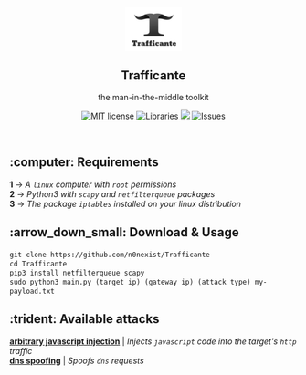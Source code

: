 <p align="center">
 <img width="100px" src="https://github.com/n0nexist/Trafficante/blob/main/logo.png?raw=true" align="center" alt="GitHub Readme Stats" />
 <h2 align="center">Trafficante</h2>
 <p align="center">the man-in-the-middle toolkit</p>
</p>

<p align="center">
    <a href="https://github.com/n0nexist/Trafficante/blob/main/LICENSE.md">
      <img alt="MIT license" src="https://img.shields.io/badge/license-MIT-red?style=flat&logo=github" />
    </a>
    <a href="https://www.google.com/search?q=scapy+netfilterqueue">
      <img alt="Libraries" src="https://img.shields.io/badge/scapy-netfilterqueue-informational?style=flat&logo=python" />
    </a>
    <a href="https://github.com/n0nexist">
      <img src="https://img.shields.io/badge/python-pentesting-inactive?style=flat" />
    </a>
    <a href="https://github.com/n0nexist/Trafficante/issues">
      <img alt="Issues" src="https://img.shields.io/github/issues/n0nexist/Trafficante?color=0088ff" />
    </a>
</p>

<br>

<h2>:computer: Requirements</h2>
<b>1</b> -> <i>A <code>linux</code> computer with <code>root</code> permissions</i><br>
<b>2</b> -> <i>Python3 with <code>scapy</code> and <code>netfilterqueue</code> packages</i><br>
<b>3</b> -> <i>The package <code>iptables</code> installed on your linux distribution</i><br>

<h2>:arrow_down_small: Download & Usage</h2>

```
git clone https://github.com/n0nexist/Trafficante
cd Trafficante
pip3 install netfilterqueue scapy
sudo python3 main.py (target ip) (gateway ip) (attack type) my-payload.txt
```

<h2>:trident: Available attacks</h2>
<b><a href="https://github.com/n0nexist/Trafficante/blob/main/wiki/js-injection.md">arbitrary javascript injection</a></b> | <i>Injects <code>javascript</code> code into the target's <code>http</code> traffic</i><br>
<b><a href="https://github.com/n0nexist/Trafficante/blob/main/wiki/dns-spoofing.md">dns spoofing</a></b> | <i>Spoofs <code>dns</code> requests</i><br>
